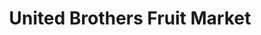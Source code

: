 ---
title: "United Brothers Fruit Market"
url: /astoria/united-brothers-fruit-market/
shop: Supermarkt
---